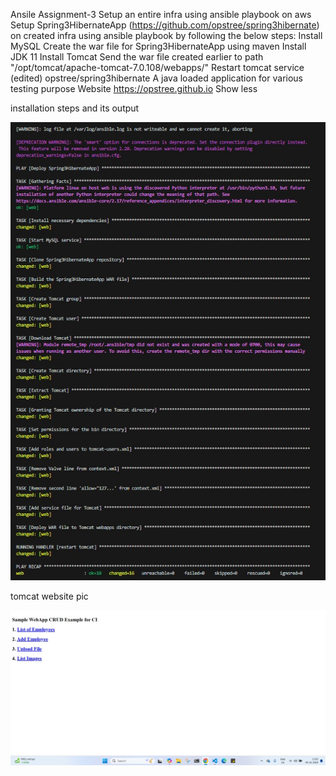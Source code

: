 Ansile Assignment-3
Setup an entire infra using ansible playbook on aws
Setup Spring3HibernateApp (https://github.com/opstree/spring3hibernate) on created infra using ansible playbook by following the below steps:
Install MySQL
Create the war file for Spring3HibernateApp using maven
Install JDK 11
Install Tomcat
Send the war file created earlier to path "/opt/tomcat/apache-tomcat-7.0.108/webapps/"
Restart tomcat service
(edited)
opstree/spring3hibernate
A java loaded application for various testing purpose
Website
https://opstree.github.io
Show less


installation steps  and its output

![alt text](../picture/ass3.1.jpeg)

tomcat website pic

![alt text](../picture/ass3.2.jpeg)